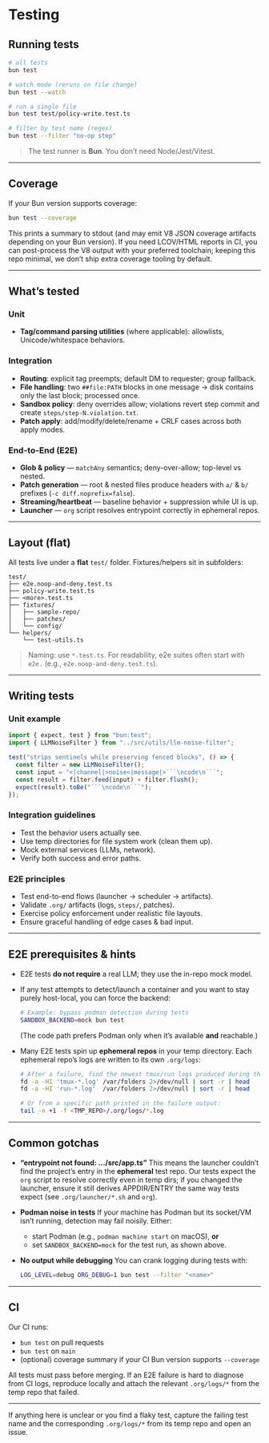 

# Testing

## Running tests

```bash
# all tests
bun test

# watch mode (reruns on file change)
bun test --watch

# run a single file
bun test test/policy-write.test.ts

# filter by test name (regex)
bun test --filter "no-op step"
```

> The test runner is **Bun**. You don’t need Node/Jest/Vitest.

---

## Coverage

If your Bun version supports coverage:

```bash
bun test --coverage
```

This prints a summary to stdout (and may emit V8 JSON coverage artifacts depending on your Bun version). If you need LCOV/HTML reports in CI, you can post-process the V8 output with your preferred toolchain; keeping this repo minimal, we don’t ship extra coverage tooling by default.

---

## What’s tested

### Unit

* **Tag/command parsing utilities** (where applicable): allowlists, Unicode/whitespace behaviors.

### Integration

* **Routing**: explicit tag preempts; default DM to requester; group fallback.
* **File handling**: two `##file:PATH` blocks in one message → disk contains only the last block; processed once.
* **Sandbox policy**: deny overrides allow; violations revert step commit and create `steps/step-N.violation.txt`.
* **Patch apply**: add/modify/delete/rename + CRLF cases across both apply modes.

### End-to-End (E2E)

* **Glob & policy** — `matchAny` semantics; deny-over-allow; top-level vs nested.
* **Patch generation** — root & nested files produce headers with `a/` & `b/` prefixes (`-c diff.noprefix=false`).
* **Streaming/heartbeat** — baseline behavior + suppression while UI is up.
* **Launcher** — `org` script resolves entrypoint correctly in ephemeral repos.

---

## Layout (flat)

All tests live under a **flat** `test/` folder. Fixtures/helpers sit in subfolders:

```
test/
├── e2e.noop-and-deny.test.ts
├── policy-write.test.ts
├── <more>.test.ts
├── fixtures/
│   ├── sample-repo/
│   ├── patches/
│   └── config/
└── helpers/
    └── test-utils.ts
```

> Naming: use `*.test.ts`. For readability, e2e suites often start with `e2e.` (e.g., `e2e.noop-and-deny.test.ts`).

---

## Writing tests

### Unit example

````ts
import { expect, test } from "bun:test";
import { LLMNoiseFilter } from "../src/utils/llm-noise-filter";

test("strips sentinels while preserving fenced blocks", () => {
  const filter = new LLMNoiseFilter();
  const input = "<|channel|>noise<|message|>```\ncode\n```";
  const result = filter.feed(input) + filter.flush();
  expect(result).toBe("```\ncode\n```");
});
````

### Integration guidelines

* Test the behavior users actually see.
* Use temp directories for file system work (clean them up).
* Mock external services (LLMs, network).
* Verify both success and error paths.

### E2E principles

* Test end-to-end flows (launcher → scheduler → artifacts).
* Validate `.org/` artifacts (logs, `steps/`, patches).
* Exercise policy enforcement under realistic file layouts.
* Ensure graceful handling of edge cases & bad input.

---

## E2E prerequisites & hints

* E2E tests **do not require** a real LLM; they use the in-repo mock model.

* If any test attempts to detect/launch a container and you want to stay purely host-local, you can force the backend:

  ```bash
  # Example: bypass podman detection during tests
  SANDBOX_BACKEND=mock bun test
  ```

  (The code path prefers Podman only when it’s available **and** reachable.)

* Many E2E tests spin up **ephemeral repos** in your temp directory. Each ephemeral repo’s logs are written to its own `.org/logs`:

  ```bash
  # After a failure, find the newest tmux/run logs produced during the test:
  fd -a -HI 'tmux-*.log' /var/folders 2>/dev/null | sort -r | head
  fd -a -HI 'run-*.log'  /var/folders 2>/dev/null | sort -r | head

  # Or from a specific path printed in the failure output:
  tail -n +1 -f <TMP_REPO>/.org/logs/*.log
  ```

---

## Common gotchas

* **“entrypoint not found: …/src/app.ts”**
  This means the launcher couldn’t find the project’s entry in the **ephemeral** test repo. Our tests expect the `org` script to resolve correctly even in temp dirs; if you changed the launcher, ensure it still derives APPDIR/ENTRY the same way tests expect (see `.org/launcher/*.sh` and `org`).

* **Podman noise in tests**
  If your machine has Podman but its socket/VM isn’t running, detection may fail noisily. Either:

  * start Podman (e.g., `podman machine start` on macOS), **or**
  * set `SANDBOX_BACKEND=mock` for the test run, as shown above.

* **No output while debugging**
  You can crank logging during tests with:

  ```bash
  LOG_LEVEL=debug ORG_DEBUG=1 bun test --filter "<name>"
  ```

---

## CI

Our CI runs:

* `bun test` on pull requests
* `bun test` on `main`
* (optional) coverage summary if your CI Bun version supports `--coverage`

All tests must pass before merging. If an E2E failure is hard to diagnose from CI logs, reproduce locally and attach the relevant `.org/logs/*` from the temp repo that failed.

---

If anything here is unclear or you find a flaky test, capture the failing test name and the corresponding `.org/logs/*` from its temp repo and open an issue.

